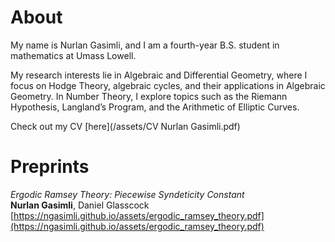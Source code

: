 # About

My name is Nurlan Gasimli, and I am a fourth-year B.S. student in mathematics at Umass Lowell. 

My research interests lie in Algebraic and Differential Geometry, where I focus on Hodge Theory, algebraic cycles, and their applications in Algebraic Geometry. In Number Theory, I explore topics such as the Riemann Hypothesis, Langland’s Program, and the Arithmetic of Elliptic Curves.

Check out my CV [here](/assets/CV Nurlan Gasimli.pdf)

# Preprints

*Ergodic Ramsey Theory: Piecewise Syndeticity Constant*<br>
**Nurlan Gasimli**, Daniel Glasscock<br>
[https://ngasimli.github.io/assets/ergodic_ramsey_theory.pdf](https://ngasimli.github.io/assets/ergodic_ramsey_theory.pdf)
